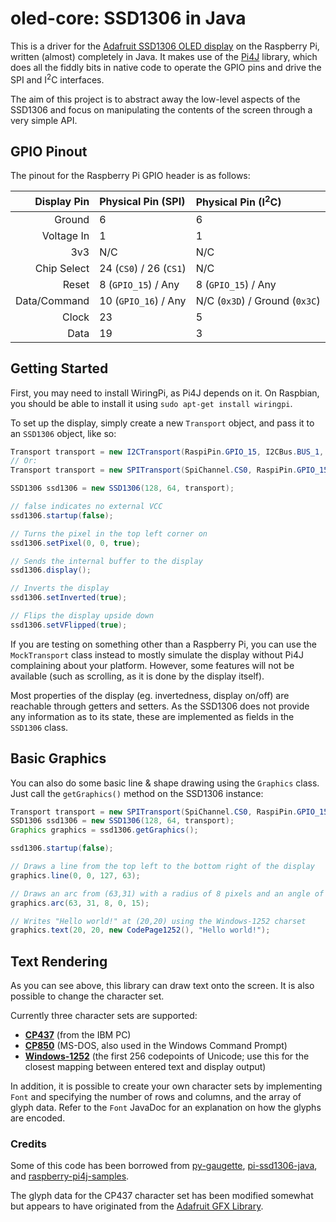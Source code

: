 # oled-core: SSD1306 in Java

This is a driver for the [Adafruit SSD1306 OLED display](https://www.adafruit.com/categories/98) on the Raspberry Pi, written (almost) completely in Java.
It makes use of the [Pi4J](https://github.com/Pi4J/pi4j) library, which does all the fiddly bits in native code to operate the GPIO pins and drive the SPI and I<sup>2</sup>C interfaces.

The aim of this project is to abstract away the low-level aspects of the SSD1306 and focus on manipulating the contents of the screen through a very simple API.

## GPIO Pinout

The pinout for the Raspberry Pi GPIO header is as follows:

| Display Pin  | Physical Pin (SPI)      | Physical Pin (I<sup>2</sup>C)  |
| ------------:|:----------------------- |:------------------------------ |
| Ground       | 6                       | 6                              |
| Voltage In   | 1                       | 1                              |
| 3v3          | N/C                     | N/C                            |
| Chip Select  | 24 (`CS0`) / 26 (`CS1`) | N/C                            |
| Reset        | 8 (`GPIO_15`) / Any     | 8 (`GPIO_15`) / Any            |
| Data/Command | 10 (`GPIO_16`) / Any    | N/C (`0x3D`) / Ground (`0x3C`) |
| Clock        | 23                      | 5                              |
| Data         | 19                      | 3                              |

## Getting Started

First, you may need to install WiringPi, as Pi4J depends on it. On Raspbian, you should be able to install it using `sudo apt-get install wiringpi`.

To set up the display, simply create a new `Transport` object, and pass it to an `SSD1306` object, like so:

```java
Transport transport = new I2CTransport(RaspiPin.GPIO_15, I2CBus.BUS_1, 0x3D);
// Or:
Transport transport = new SPITransport(SpiChannel.CS0, RaspiPin.GPIO_15, RaspiPin.GPIO_16);

SSD1306 ssd1306 = new SSD1306(128, 64, transport);

// false indicates no external VCC
ssd1306.startup(false);

// Turns the pixel in the top left corner on
ssd1306.setPixel(0, 0, true);

// Sends the internal buffer to the display
ssd1306.display();

// Inverts the display
ssd1306.setInverted(true);

// Flips the display upside down
ssd1306.setVFlipped(true);
```

If you are testing on something other than a Raspberry Pi, you can use the `MockTransport` class instead to mostly simulate the display without Pi4J complaining about your platform. However, some features will not be available (such as scrolling, as it is done by the display itself).

Most properties of the display (eg. invertedness, display on/off) are reachable through getters and setters.
As the SSD1306 does not provide any information as to its state, these are implemented as fields in the `SSD1306` class.

## Basic Graphics

You can also do some basic line & shape drawing using the `Graphics` class.
Just call the `getGraphics()` method on the SSD1306 instance:

```java
Transport transport = new SPITransport(SpiChannel.CS0, RaspiPin.GPIO_15, RaspiPin.GPIO_16);
SSD1306 ssd1306 = new SSD1306(128, 64, transport);
Graphics graphics = ssd1306.getGraphics();

ssd1306.startup(false);

// Draws a line from the top left to the bottom right of the display
graphics.line(0, 0, 127, 63);

// Draws an arc from (63,31) with a radius of 8 pixels and an angle of 15 degrees
graphics.arc(63, 31, 8, 0, 15);

// Writes "Hello world!" at (20,20) using the Windows-1252 charset
graphics.text(20, 20, new CodePage1252(), "Hello world!");
```

## Text Rendering

As you can see above, this library can draw text onto the screen. It is also possible to change the character set.

Currently three character sets are supported:

- [**CP437**](https://en.wikipedia.org/wiki/Code_page_437) (from the IBM PC)
- [**CP850**](https://en.wikipedia.org/wiki/Code_page_850) (MS-DOS, also used in the Windows Command Prompt)
- [**Windows-1252**](https://en.wikipedia.org/wiki/Windows-1252) (the first 256 codepoints of Unicode; use this for the closest mapping between entered text and display output)

In addition, it is possible to create your own character sets by implementing `Font` and specifying the number of rows and columns, and the array of glyph data. Refer to the `Font` JavaDoc for an explanation on how the glyphs are encoded.

### Credits

Some of this code has been borrowed from [py-gaugette](https://github.com/guyc/py-gaugette), [pi-ssd1306-java](https://github.com/ondryaso/pi-ssd1306-java), and [raspberry-pi4j-samples](https://github.com/OlivierLD/raspberry-pi4j-samples/).

The glyph data for the CP437 character set has been modified somewhat but appears to have originated from the [Adafruit GFX Library](https://github.com/adafruit/Adafruit-GFX-Library).
